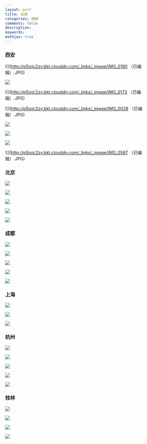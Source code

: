 ```yaml
---
layout: post    
title: 出游
categories: 相册 
comments: false
description: 
keywords: 
mathjax: true
---
```


### 西安

![](http://p5iojc2zy.bkt.clouddn.com/_links/_image/IMG_0190 （已编辑）.JPG)


![](http://p5iojc2zy.bkt.clouddn.com/_links/_image/IMG_0060.JPG)

![](http://p5iojc2zy.bkt.clouddn.com/_links/_image/IMG_0173 （已编辑）.JPG)


![](http://p5iojc2zy.bkt.clouddn.com/_links/_image/IMG_0028 （已编辑）.JPG)


![](http://p5iojc2zy.bkt.clouddn.com/_links/_image/IMG_0357.JPG)

![](http://p5iojc2zy.bkt.clouddn.com/_links/_image/IMG_0174.JPG)



![](http://p5iojc2zy.bkt.clouddn.com/_links/_image/IMG_0503.JPG)


![](http://p5iojc2zy.bkt.clouddn.com/_links/_image/IMG_0587 （已编辑）.JPG)

### 北京


![](http://p5iojc2zy.bkt.clouddn.com/_links/_image/IMG_0225.JPG)

![](http://p5iojc2zy.bkt.clouddn.com/_links/_image/IMG_0252.JPG)

![](http://p5iojc2zy.bkt.clouddn.com/_links/_image/IMG_0253.JPG)

![](http://p5iojc2zy.bkt.clouddn.com/_links/_image/IMG_0259.JPG)

![](http://p5iojc2zy.bkt.clouddn.com/_links/_image/IMG_0224.JPG)



### 成都


![](http://p5iojc2zy.bkt.clouddn.com/_links/_image/GEDC0443.JPG)

![](http://p5iojc2zy.bkt.clouddn.com/_links/_image/GEDC0496.JPG)

![](http://p5iojc2zy.bkt.clouddn.com/_links/_image/GEDC0468.JPG)

![](http://p5iojc2zy.bkt.clouddn.com/_links/_image/GEDC0457.JPG)

![](http://p5iojc2zy.bkt.clouddn.com/_links/_image/GEDC0461.JPG)

### 上海

![](http://p5iojc2zy.bkt.clouddn.com/_links/_image/IMG_1172.JPG)

![](http://p5iojc2zy.bkt.clouddn.com/_links/_image/IMG_1154.JPG)

![](http://p5iojc2zy.bkt.clouddn.com/_links/_image/IMG_1161.JPG)

### 杭州

![](http://p5iojc2zy.bkt.clouddn.com/_links/_image/IMG_0991.JPG)

![](http://p5iojc2zy.bkt.clouddn.com/_links/_image/IMG_1036.JPG)

![](http://p5iojc2zy.bkt.clouddn.com/_links/_image/IMG_1061.JPG)

![](http://p5iojc2zy.bkt.clouddn.com/_links/_image/IMG_1074.JPG)

![](http://p5iojc2zy.bkt.clouddn.com/_links/_image/IMG_1056.JPG)


### 桂林


![](http://p5iojc2zy.bkt.clouddn.com/_links/_image/GEDC0318_副本.jpg)


![](http://p5iojc2zy.bkt.clouddn.com/_links/_image/GEDC0334_副本.jpg)

![](http://p5iojc2zy.bkt.clouddn.com/_links/_image/GEDC0416.JPG)

![](http://p5iojc2zy.bkt.clouddn.com/_links/_image/GEDC0353.JPG)

